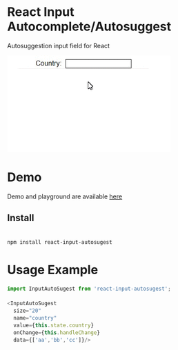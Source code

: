 # React Input Autocomplete/Autosuggest
Autosuggestion input field for React

[![react-input-autosugest](https://github.com/vinils/react-input-autosugest/blob/releaseCandidate/public/sample.gif)](https://github.com/vinils/react-input-autosugest)

# Demo
Demo and playground are available [here](https://vinils.github.io/react-input-autosugest)

## Install




```bash

npm install react-input-autosugest
```

# Usage Example
```JavaScript
import InputAutoSugest from 'react-input-autosugest';

<InputAutoSugest
  size="20"
  name="country"
  value={this.state.country}
  onChange={this.handleChange}
  data={['aa','bb','cc']}/>
```
